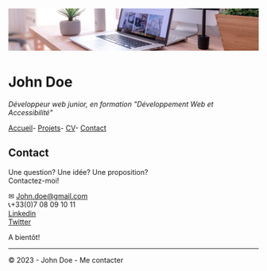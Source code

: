 # ![John Doe](https://github.com/Tom-Roche-Oclock/S01E11-Atelier-Recap/blob/main/img/desk-banner.jpg)

# John Doe

*Développeur web junior, en formation "Développement Web et Accessibilité"*


[Accueil](README.md)- [Projets](projets.md)- [CV](cv.md)- [Contact](contact.md)

## Contact

Une question? Une idée? Une proposition?<br>
Contactez-moi!

 ✉ John.doe@gmail.com<br>
 📞+33(0)7 08 09 10 11<br>
   [Linkedin](#)<br>
   [Twitter](#)<br>

A bientôt!

---

© 2023 - John Doe - Me contacter

